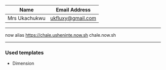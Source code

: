 | Name          | Email Address     |
| ------------- | ----------------- |
| Mrs Ukachukwu | ukfluxy@gmail.com |

---

now alias https://chale.usheninte.now.sh chale.now.sh

---

### Used templates

- Dimension
